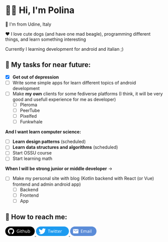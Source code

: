 # 👋🏻 Hi, I'm Polina   
📍 I'm from Udine, Italy  

❤️ I love cute dogs (and have one mad beagle), programming different things, and learn something interesting

Currently I learning development for android and italian ;)  

## 👀 My tasks for near future:   
- [X] **Get out of depression**   
- [ ] Write some simple apps for learn different topics of android development
- [ ] Make **my own** clients for some fediverse platforms (I think, it will be very good and usefull experience for me as developer)    
    - [ ] Pleroma
    - [ ] PeerTube
    - [ ] Pixelfed
    - [ ] Funkwhale

**And I want learn computer science:**     
- [ ] **Learn design patterns** (scheduled)
- [ ] **Learn data structures and algorithms** (scheduled)
- [ ] Start OSSU course 
- [ ] Start learning math  

**When I will be strong junior or middle developer** ->  
- [ ] Make my personal site with blog (Kotlin backend with React (or Vue) frontend and admin android app)   
  - [ ] Backend
  - [ ] Frontend
  - [ ] App

## 👻 How to reach me:  
<p>
  <a href="https://github.com/bldjad1488">
    <img src="./Assets/Social/Github.svg" alt="Github" height="30">
  </a>
  <a href="https://twitter.com/pol1n04ka1337">
    <img src="./Assets/Social/Twitter.svg" alt="Twitter" height="30">
  </a>
  <a href="mailto:314kachu1337@gmail.com?subject=subject text">
    <img src="./Assets/Social/Email.svg" alt="Email" height="30">
  </a>
</p>
